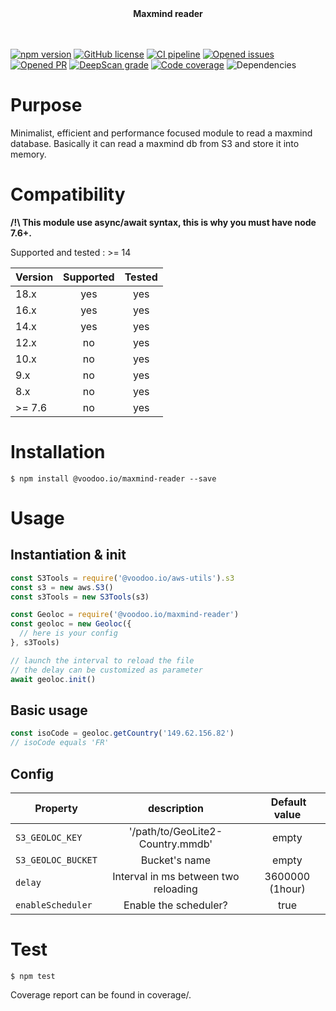 <div align="center">
<b>Maxmind reader</b><br/>
<br/><br/>
</div>

[![npm version](https://badge.fury.io/js/%40voodoo.io%2Fmaxmind-reader.svg)](https://badge.fury.io/js/%40voodoo.io%2Fmaxmind-reader)
[![GitHub license](https://img.shields.io/github/license/VoodooTeam/maxmind-reader)](https://github.com/VoodooTeam/maxmind-reader/blob/master/LICENSE)
[![CI pipeline](https://github.com/VoodooTeam/maxmind-reader/workflows/Node.js%20CI/badge.svg)](https://github.com/VoodooTeam/maxmind-reader/actions?query=workflow%3A%22Node.js+CI%22)
[![Opened issues](https://img.shields.io/github/issues-raw/VoodooTeam/maxmind-reader)](https://github.com/VoodooTeam/maxmind-reader/issues)
[![Opened PR](https://img.shields.io/github/issues-pr-raw/VoodooTeam/maxmind-reader)](https://github.com/VoodooTeam/maxmind-reader/pulls)
[![DeepScan grade](https://deepscan.io/api/teams/12068/projects/15411/branches/307224/badge/grade.svg)](https://deepscan.io/dashboard#view=project&tid=12068&pid=15411&bid=307224)
[![Code coverage](https://codecov.io/gh/VoodooTeam/maxmind-reader/branch/master/graph/badge.svg)](https://codecov.io/gh/VoodooTeam/maxmind-reader)
![Dependencies](https://img.shields.io/david/VoodooTeam/maxmind-reader)


# Purpose

Minimalist, efficient and performance focused module to read a maxmind database.
Basically it can read a maxmind db from S3 and store it into memory.

# Compatibility

**/!\ This module use async/await syntax, this is why you must have node 7.6+.**

Supported and tested : >= 14

| Version       | Supported     | Tested         |
| ------------- |:-------------:|:--------------:|
| 18.x          | yes           | yes            |
| 16.x          | yes           | yes            |
| 14.x          | yes           | yes            |
| 12.x          | no            | yes            |
| 10.x          | no            | yes            |
| 9.x           | no            | yes            |
| 8.x           | no            | yes            |
| >= 7.6        | no            | yes            |

# Installation

```console
$ npm install @voodoo.io/maxmind-reader --save
```

# Usage

## Instantiation & init

```javascript
const S3Tools = require('@voodoo.io/aws-utils').s3
const s3 = new aws.S3()
const s3Tools = new S3Tools(s3)

const Geoloc = require('@voodoo.io/maxmind-reader')
const geoloc = new Geoloc({
  // here is your config
}, s3Tools)

// launch the interval to reload the file
// the delay can be customized as parameter
await geoloc.init()
```

## Basic usage
```javascript
const isoCode = geoloc.getCountry('149.62.156.82')
// isoCode equals 'FR'
```

## Config

| Property           | description                              | Default value  |
| -------------------|:----------------------------------------:|:--------------:|
| `S3_GEOLOC_KEY`    | '/path/to/GeoLite2-Country.mmdb'         | empty          |
| `S3_GEOLOC_BUCKET` | Bucket's name                            | empty          |
| `delay`            | Interval in ms between two reloading     | 3600000 (1hour)|
| `enableScheduler`  | Enable the scheduler?                    | true           |

# Test

```console
$ npm test
```

Coverage report can be found in coverage/.
